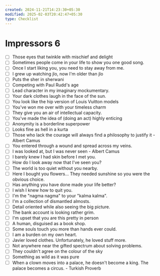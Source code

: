 ```yaml
---
created: 2024-11-21T14:23:30+05:30
modified: 2025-02-03T20:42:47+05:30
type: Checklist
---
```


# Impressors 6

- [ ] Those eyes that twinkle with mischief and delight
- [ ] Sometimes people come in your life to show you one good song.
- [ ] Once I start liking you, you need to stay away from me.
- [ ] I grew up watching jlo, now I'm older than jlo
- [ ] Puts the sher in sherwani
- [ ] Competing with Paul Rudd's age
- [ ] Lead character in my imaginary mockumentary.
- [ ] Your dark clothes laugh in the face of the sun.
- [ ] You look like the hip version of Louis Vuitton models
- [ ] You've won me over with your timeless charm
- [ ] They give you an air of intellectual capacity.
- [ ] You've made the idea of (doing an act) highly enticing
- [ ] Anonymity is a borderline superpower
- [ ] Looks fine as hell in a kurta
- [ ] Those who lack the courage will always find a philosophy to justify it - Albert Camus
- [ ] You entered through a wound and spread across my veins.
- [ ] I was looked at, but I was never seen - Albert Camus
- [ ] I barely knew I had skin before I met you.
- [ ] How do I look away now that I've seen you?
- [ ] The world is too quiet without you nearby.
- [ ] Here I bought you flowers... They needed sunshine so you were the obvious choice.
- [ ] Has anything you have done made your life better?
- [ ] I wish I knew how to quit you.
- [ ] I'm the "nagma nagma" to your "kalma kalma".
- [ ] I'm a collection of dismantled almosts.
- [ ] Detail oriented while also seeing the big picture.
- [ ] The bank account is looking rather grim.
- [ ] I'm upset that you are this pretty in person
- [ ] A human, disguised as a book shop.
- [ ] Some souls touch you more than hands ever could.
- [ ] I am a burden on my own heart.
- [ ] Javier loved clothes. Unfortunately, he loved stuff more.
- [ ] Not anywhere near the gifted spectrum about solving problems.
- [ ] They couldn't agree on the colour of the sky
- [ ] Something as wild as it was pure
- [ ] When a clown moves into a palace, he doesn't become a king. The palace becomes a circus. - Turkish Proverb
